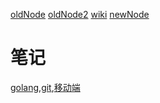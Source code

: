 [oldNode](https://github.com/1211ciel/lean-go/wiki) [oldNode2](https://github.com/1211ciel/nodebook/wiki) [wiki](https://github.com/1211ciel/ciel/wiki) [newNode](https://github.com/1211ciel/ciel/blob/main/README.md)
# 笔记
[golang](https://github.com/1211ciel/ciel/blob/main/golang/golang.md),[git](https://github.com/1211ciel/ciel/blob/main/utils/git.md),[移动端](https://github.com/1211ciel/ciel/blob/main/web/mobile.md)
